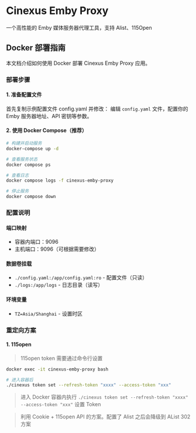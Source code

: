 # Cinexus Emby Proxy

一个高性能的 Emby 媒体服务器代理工具，支持 Alist、115Open

## Docker 部署指南

本文档介绍如何使用 Docker 部署 Cinexus Emby Proxy 应用。

### 部署步骤

#### 1. 准备配置文件

首先复制示例配置文件 config.yaml 并修改：
编辑 `config.yaml` 文件，配置你的 Emby 服务器地址、API 密钥等参数。

#### 2. 使用 Docker Compose（推荐）

```bash
# 构建并启动服务
docker-compose up -d

# 查看服务状态
docker compose ps

# 查看日志
docker compose logs -f cinexus-emby-proxy

# 停止服务
docker compose down

```

### 配置说明

#### 端口映射

- 容器内端口：9096
- 主机端口：9096（可根据需要修改）

#### 数据卷挂载

- `./config.yaml:/app/config.yaml:ro` - 配置文件（只读）
- `./logs:/app/logs` - 日志目录（读写）

#### 环境变量

- `TZ=Asia/Shanghai` - 设置时区

### 重定向方案

#### 1. 115open

> 115open token 需要通过命令行设置

```bash
docker exec -it cinexus-emby-proxy bash

# 进入容器后
./cinexus token set --refresh-token "xxxx" --access-token "xxx"
```

> 进入 Docker 容器内执行 `./cinexus token set --refresh-token "xxxx" --access-token "xxx"` 设置 Token

> 利用 Cookie + 115open API 的方案。配置了 Alist 之后会降级到 AList 302 方案
